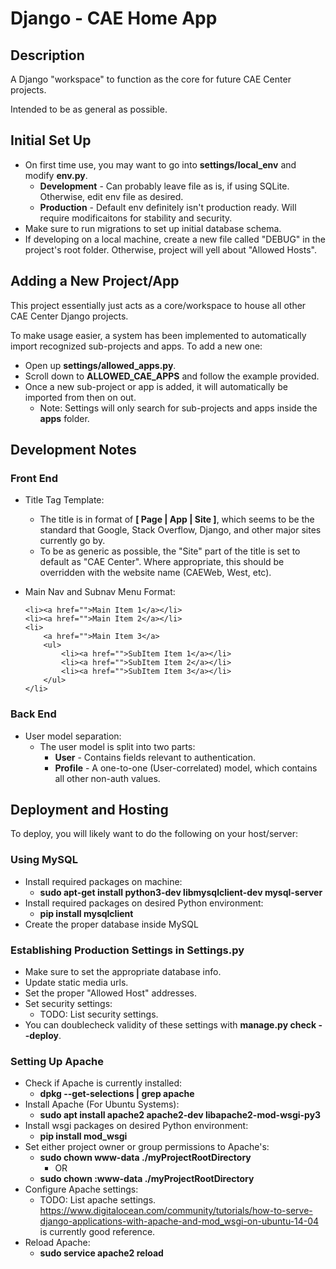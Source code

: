# Django - CAE Home App

## Description

A Django "workspace" to function as the core for future CAE Center projects.

Intended to be as general as possible.

## Initial Set Up

* On first time use, you may want to go into **settings/local_env** and modify **env.py**.
    * **Development** - Can probably leave file as is, if using SQLite. Otherwise, edit env file as desired.
    * **Production** - Default env definitely isn't production ready. Will require modificaitons for stability and
    security.
* Make sure to run migrations to set up initial database schema.
* If developing on a local machine, create a new file called "DEBUG" in the project's root folder. Otherwise, project
will yell about "Allowed Hosts".

## Adding a New Project/App

This project essentially just acts as a core/workspace to house all other CAE Center Django projects.

To make usage easier, a system has been implemented to automatically import recognized sub-projects and apps. To add a
new one:
* Open up **settings/allowed_apps.py**.
* Scroll down to **ALLOWED_CAE_APPS** and follow the example provided.
* Once a new sub-project or app is added, it will automatically be imported from then on out.
    * Note: Settings will only search for sub-projects and apps inside the **apps** folder.

## Development Notes

### Front End

* Title Tag Template:
    * The title is in format of **[ Page | App | Site ]**, which seems to be the standard that Google, Stack Overflow,
    Django, and other major sites currently go by.
    * To be as generic as possible, the "Site" part of the title is set to default as "CAE Center". Where appropriate,
    this should be overridden with the website name (CAEWeb, West, etc).

* Main Nav and Subnav Menu Format:
    ```
    <li><a href="">Main Item 1</a></li>
    <li><a href="">Main Item 2</a></li>
    <li>
        <a href="">Main Item 3</a>
        <ul>
            <li><a href="">SubItem Item 1</a></li>
            <li><a href="">SubItem Item 2</a></li>
            <li><a href="">SubItem Item 3</a></li>
        </ul>
    </li>
    ```

### Back End

* User model separation:
    * The user model is split into two parts:
        * **User** - Contains fields relevant to authentication.
        * **Profile** - A one-to-one (User-correlated) model, which contains all other non-auth values.


## Deployment and Hosting

To deploy, you will likely want to do the following on your host/server:

### Using MySQL

* Install required packages on machine:
    * **sudo apt-get install python3-dev libmysqlclient-dev mysql-server**
* Install required packages on desired Python environment:
    * **pip install mysqlclient**
* Create the proper database inside MySQL
    
### Establishing Production Settings in Settings.py

* Make sure to set the appropriate database info.
* Update static media urls.
* Set the proper "Allowed Host" addresses.
* Set security settings:
    * TODO: List security settings.
* You can doublecheck validity of these settings with **manage.py check --deploy**.
        
### Setting Up Apache

* Check if Apache is currently installed:
    * **dpkg --get-selections | grep apache**
* Install Apache (For Ubuntu Systems):
    * **sudo apt install apache2 apache2-dev libapache2-mod-wsgi-py3**
* Install wsgi packages on desired Python environment:
    * **pip install mod_wsgi**
* Set either project owner or group permissions to Apache's:
    * **sudo chown www-data ./myProjectRootDirectory**
        * OR
    * **sudo chown :www-data ./myProjectRootDirectory**
* Configure Apache settings:
    * TODO: List apache settings. https://www.digitalocean.com/community/tutorials/how-to-serve-django-applications-with-apache-and-mod_wsgi-on-ubuntu-14-04 is currently good reference.
* Reload Apache:
    * **sudo service apache2 reload**
